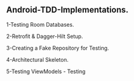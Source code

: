 ## Android-TDD-Implementations.

1-Testing Room Databases.

2-Retrofit & Dagger-Hilt Setup.

3-Creating a Fake Repository for Testing.

4-Architectural Skeleton.

5-Testing ViewModels - Testing 
